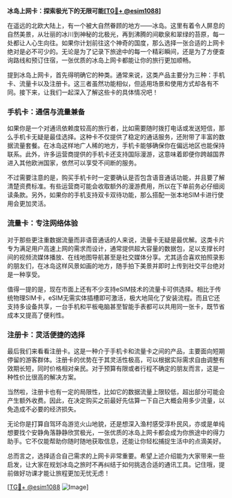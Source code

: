 **冰岛上网卡：探索极光下的无限可能[[TG💪+ @esim1088](https://t.me/s/esim1088)]**

在遥远的北欧大陆上，有一个被大自然眷顾的地方——冰岛。这里有着令人屏息的自然美景，从壮丽的冰川到神秘的北极光，再到沸腾的间歇泉和翠绿的苔原，每一处都让人心生向往。如果你计划前往这个神奇的国度，那么选择一张合适的上网卡绝对是必不可少的。无论是为了记录下旅途中的每一个精彩瞬间，还是为了方便查询路线和预订住宿，一张优质的冰岛上网卡都能让你的旅行更加顺畅。

提到冰岛上网卡，首先得明确它的种类。通常来说，这类产品主要分为三种：手机卡、流量卡以及注册卡。这三者虽然功能相似，但适用场景和使用方式却各有不同。接下来，让我们一起深入了解这些卡的具体情况吧！

### 手机卡：通信与流量兼备

如果你是一个对通讯依赖度较高的旅行者，比如需要随时拨打电话或发送短信，那么手机卡无疑是最佳选择。这种卡不仅提供了稳定的通话服务，还附带了丰富的数据流量套餐。在冰岛这样地广人稀的地方，手机卡能够确保你在偏远地区也能保持联系。此外，许多运营商提供的手机卡还支持国际漫游，这意味着即便你跨越国界进入其他欧洲国家，依然可以享受不间断的服务。

不过需要注意的是，购买手机卡时一定要确认是否包含语音通话功能，并且要了解清楚资费标准。有些运营商可能会收取额外的漫游费用，所以在下单前务必仔细阅读条款。另外，如果你的手机支持双卡双待功能，那么搭配一张本地SIM卡进行使用会更加灵活。

### 流量卡：专注网络体验

对于那些更注重数据流量而非语音通话的人来说，流量卡无疑是最优解。这类卡片专为满足用户高速上网的需求而设计，通常提供超大容量的数据包，足以支撑长时间的视频流媒体播放、在线地图导航甚至是社交媒体分享。尤其适合喜欢拍照录影的朋友们，在冰岛这样风景如画的地方，随手拍下美景并即时上传到社交平台绝对是一种享受。

值得一提的是，现在市面上还有不少支持eSIM技术的流量卡可供选择。相比于传统物理SIM卡，eSIM无需实体插槽即可激活，极大地简化了安装流程。而且它还支持多设备共享，一台手机和平板电脑甚至智能手表都可以共用同一张卡，既节省成本又提高了便利性。

### 注册卡：灵活便捷的选择

最后我们来看看注册卡。这是一种介于手机卡和流量卡之间的产品，主要面向短期停留的游客群体。注册卡的优势在于其灵活性极高，可以根据实际需求自由调整有效期长短，同时价格相对亲民。对于预算有限或者行程不确定的朋友而言，这是一种性价比很高的解决方案。

当然啦，注册卡也有一定的局限性，比如它的数据流量上限较低，超出部分可能会产生额外收费。因此，在决定购买之前最好先估算一下自己大概会用多少流量，以免造成不必要的经济损失。

无论你是打算自驾环岛游览火山地貌，还是想深入渔村感受淳朴民风，亦或是单纯想要找个安静角落静静欣赏极光，一张优质的冰岛上网卡都会成为你旅途中的得力助手。它不仅能帮助你随时随地获取信息，还能让你轻松捕捉生活中的点滴美好。

总而言之，选择适合自己需求的上网卡非常重要。希望上述介绍能为大家带来一些启发，让大家在规划冰岛之旅时不再纠结于如何挑选合适的通讯工具。记住哦，提前做好功课才能让旅程更加无忧无虑！

[[TG💪+ @esim1088](https://t.me/s/esim1088) ![Image](https://i.postimg.cc/4NQfJmqS/Snipaste-2025-05-13-00-14-12.png)]
